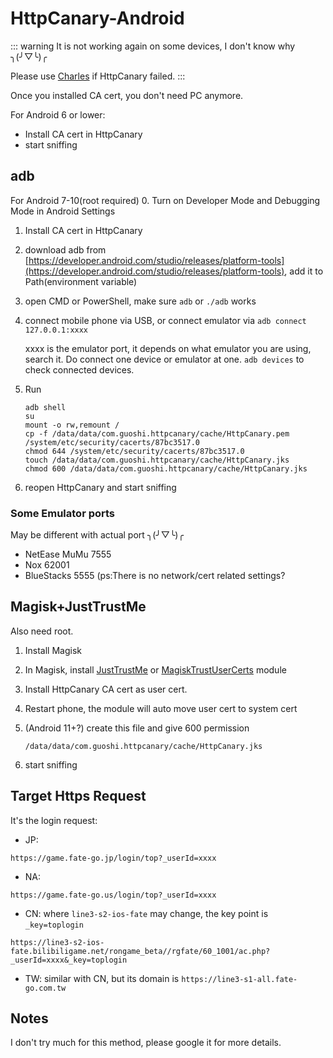 # HttpCanary-Android

::: warning
It is not working again on some devices, I don't know why ╮(╯▽╰)╭

Please use [Charles](./charles.md) if HttpCanary failed.
:::

Once you installed CA cert, you don't need PC anymore.

For Android 6 or lower:

- Install CA cert in HttpCanary
- start sniffing

## adb

For Android 7-10(root required) 0. Turn on Developer Mode and Debugging Mode in Android Settings

1. Install CA cert in HttpCanary
2. download adb from [https://developer.android.com/studio/releases/platform-tools](https://developer.android.com/studio/releases/platform-tools), add it to Path(environment variable)
3. open CMD or PowerShell, make sure `adb` or `./adb` works
4. connect mobile phone via USB, or connect emulator via `adb connect 127.0.0.1:xxxx`

   xxxx is the emulator port, it depends on what emulator you are using, search it. Do connect one device or emulator at one.
   `adb devices` to check connected devices.

5. Run
   ```
   adb shell
   su
   mount -o rw,remount /
   cp -f /data/data/com.guoshi.httpcanary/cache/HttpCanary.pem /system/etc/security/cacerts/87bc3517.0
   chmod 644 /system/etc/security/cacerts/87bc3517.0
   touch /data/data/com.guoshi.httpcanary/cache/HttpCanary.jks
   chmod 600 /data/data/com.guoshi.httpcanary/cache/HttpCanary.jks
   ```
6. reopen HttpCanary and start sniffing

### Some Emulator ports

May be different with actual port ╮(╯▽╰)╭

- NetEase MuMu 7555
- Nox 62001
- BlueStacks 5555 (ps:There is no network/cert related settings?

## Magisk+JustTrustMe

Also need root.

1. Install Magisk
2. In Magisk, install [JustTrustMe](https://github.com/SekiBetu/JustTrustMe/releases) or [MagiskTrustUserCerts](https://github.com/NVISOsecurity/MagiskTrustUserCerts/releases) module
3. Install HttpCanary CA cert as user cert.
4. Restart phone, the module will auto move user cert to system cert
5. (Android 11+?) create this file and give 600 permission

   `/data/data/com.guoshi.httpcanary/cache/HttpCanary.jks`

6. start sniffing

## Target Https Request

It's the login request:

- JP:

```:no-line-numbers
https://game.fate-go.jp/login/top?_userId=xxxx
```

- NA:

```:no-line-numbers
https://game.fate-go.us/login/top?_userId=xxxx
```

- CN: where `line3-s2-ios-fate` may change, the key point is `_key=toplogin`

```:no-line-numbers
https://line3-s2-ios-fate.bilibiligame.net/rongame_beta//rgfate/60_1001/ac.php?_userId=xxxx&_key=toplogin
```

- TW: similar with CN, but its domain is `https://line3-s1-all.fate-go.com.tw`

## Notes

I don't try much for this method, please google it for more details.
